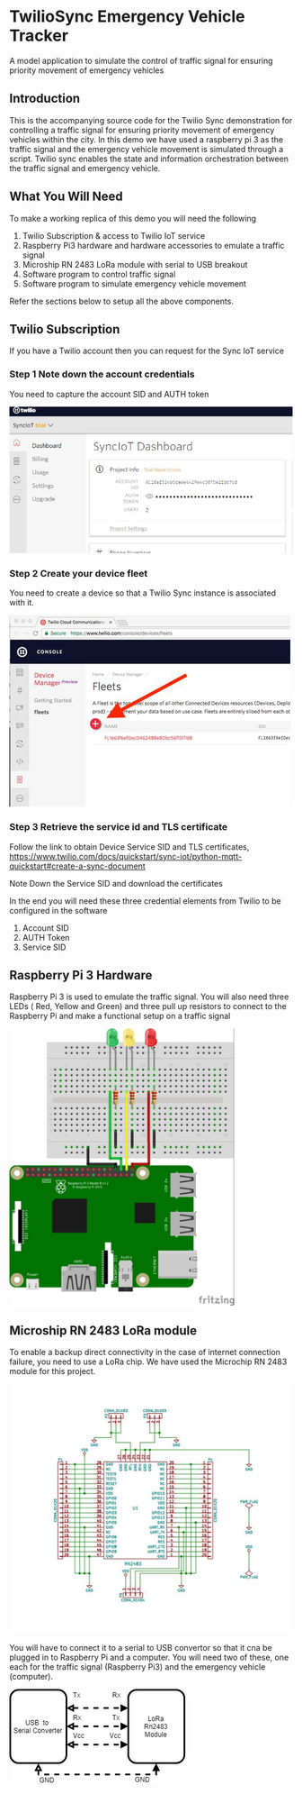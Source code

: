 # TwilioSync Emergency Vehicle Tracker

A model application to simulate the control of traffic signal for ensuring priority movement of emergency vehicles


## Introduction
This is the accompanying source code for the Twilio Sync demonstration for controlling a traffic signal for ensuring priority movement of emergency vehicles within the city. In this demo we have used a raspberry pi 3 as the traffic signal and the emergency vehicle movement is simulated through a script. Twilio sync enables the state and information orchestration between the traffic signal and emergency vehicle.

## What You Will Need

To make a working replica of this demo you will need the following

1. Twilio Subscription & access to Twilio IoT service
2. Raspberry Pi3 hardware and hardware accessories to emulate a traffic signal 
3. Microship RN 2483 LoRa module with serial to USB breakout
4. Software program to control traffic signal
5. Software program to simulate emergency vehicle movement

Refer the sections below to setup all the above components.


## Twilio Subscription

If you have a Twilio account then you can request for the Sync IoT service

### Step 1 Note down the account credentials
You need to capture the account SID and AUTH token 

<img src=screenshots/pic-1.jpg>

### Step 2 Create your device fleet

You need to create a device so that a Twilio Sync instance is associated with it. 

<img src=screenshots/pic-2.jpg>

### Step 3 Retrieve the service id and TLS certificate

Follow the link to obtain Device Service SID and TLS certificates,
https://www.twilio.com/docs/quickstart/sync-iot/python-mqtt-quickstart#create-a-sync-document

Note Down the Service SID and download the certificates

In the end you will need these three credential elements from Twilio to be configured in the software
1. Account SID
2. AUTH Token
3. Service SID

## Raspberry Pi 3 Hardware

Raspberry Pi 3 is used to emulate the traffic signal. You will also need three LEDs ( Red, Yellow and Green) and three pull up resistors to connect to the Raspberry Pi and make a functional setup on a traffic signal

<img src=screenshots/pic-3.jpg width=400>

## Microship RN 2483 LoRa module

To enable a backup direct connectivity in the case of internet connection failure, you need to use a LoRa chip. We have used the Microchip RN 2483 module for this project.

<img src=screenshots/pic-4.jpg>

You will have to connect it to a serial to USB convertor so that it cna be plugged in to Raspberry Pi and a computer. You will need two of these, one each for the traffic signal (Raspberry Pi3) and the emergency vehicle (computer).

<img src=screenshots/pic-5.jpg>

